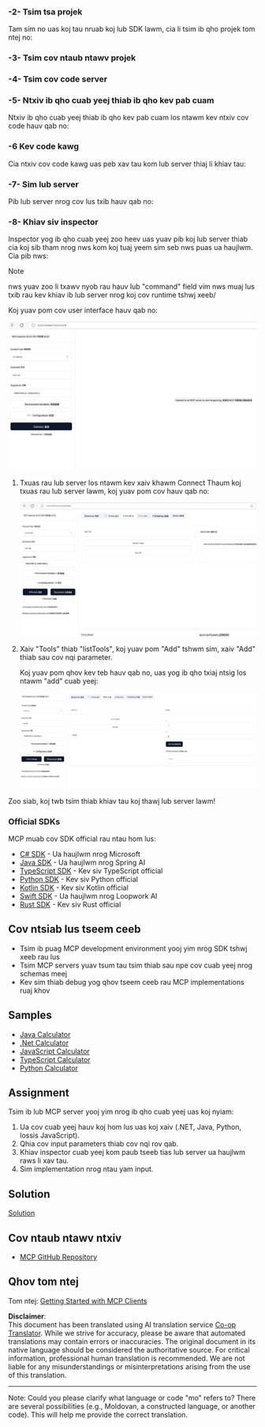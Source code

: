 <!--
CO_OP_TRANSLATOR_METADATA:
{
  "original_hash": "d730cbe43a8efc148677fdbc849a7d5e",
  "translation_date": "2025-06-02T16:54:58+00:00",
  "source_file": "03-GettingStarted/01-first-server/README.md",
  "language_code": "mo"
}
-->
### -2- Tsim tsa projek

Tam sim no uas koj tau nruab koj lub SDK lawm, cia li tsim ib qho projek tom ntej no: 

### -3- Tsim cov ntaub ntawv projek

### -4- Tsim cov code server

### -5- Ntxiv ib qho cuab yeej thiab ib qho kev pab cuam

Ntxiv ib qho cuab yeej thiab ib qho kev pab cuam los ntawm kev ntxiv cov code hauv qab no:

### -6 Kev code kawg

Cia ntxiv cov code kawg uas peb xav tau kom lub server thiaj li khiav tau:

### -7- Sim lub server

Pib lub server nrog cov lus txib hauv qab no:

### -8- Khiav siv inspector

Inspector yog ib qho cuab yeej zoo heev uas yuav pib koj lub server thiab cia koj sib tham nrog nws kom koj tuaj yeem sim seb nws puas ua haujlwm. Cia pib nws:

> [!NOTE]
> nws yuav zoo li txawv nyob rau hauv lub "command" field vim nws muaj lus txib rau kev khiav ib lub server nrog koj cov runtime tshwj xeeb/

Koj yuav pom cov user interface hauv qab no:

![Connect](../../../../translated_images/connect.141db0b2bd05f096fb1dd91273771fd8b2469d6507656c3b0c9df4b3c5473929.mo.png)

1. Txuas rau lub server los ntawm kev xaiv khawm Connect
   Thaum koj txuas rau lub server lawm, koj yuav pom cov hauv qab no:

   ![Connected](../../../../translated_images/connected.73d1e042c24075d386cacdd4ee7cd748c16364c277d814e646ff2f7b5eefde85.mo.png)

2. Xaiv "Tools" thiab "listTools", koj yuav pom "Add" tshwm sim, xaiv "Add" thiab sau cov nqi parameter.

   Koj yuav pom qhov kev teb hauv qab no, uas yog ib qho txiaj ntsig los ntawm "add" cuab yeej:

   ![Result of running add](../../../../translated_images/ran-tool.a5a6ee878c1369ec1e379b81053395252a441799dbf23416c36ddf288faf8249.mo.png)

Zoo siab, koj twb tsim thiab khiav tau koj thawj lub server lawm!

### Official SDKs

MCP muab cov SDK official rau ntau hom lus:
- [C# SDK](https://github.com/modelcontextprotocol/csharp-sdk) - Ua haujlwm nrog Microsoft
- [Java SDK](https://github.com/modelcontextprotocol/java-sdk) - Ua haujlwm nrog Spring AI
- [TypeScript SDK](https://github.com/modelcontextprotocol/typescript-sdk) - Kev siv TypeScript official
- [Python SDK](https://github.com/modelcontextprotocol/python-sdk) - Kev siv Python official
- [Kotlin SDK](https://github.com/modelcontextprotocol/kotlin-sdk) - Kev siv Kotlin official
- [Swift SDK](https://github.com/modelcontextprotocol/swift-sdk) - Ua haujlwm nrog Loopwork AI
- [Rust SDK](https://github.com/modelcontextprotocol/rust-sdk) - Kev siv Rust official

## Cov ntsiab lus tseem ceeb

- Tsim ib puag MCP development environment yooj yim nrog SDK tshwj xeeb rau lus
- Tsim MCP servers yuav tsum tau tsim thiab sau npe cov cuab yeej nrog schemas meej
- Kev sim thiab debug yog qhov tseem ceeb rau MCP implementations ruaj khov

## Samples

- [Java Calculator](../samples/java/calculator/README.md)
- [.Net Calculator](../../../../03-GettingStarted/samples/csharp)
- [JavaScript Calculator](../samples/javascript/README.md)
- [TypeScript Calculator](../samples/typescript/README.md)
- [Python Calculator](../../../../03-GettingStarted/samples/python)

## Assignment

Tsim ib lub MCP server yooj yim nrog ib qho cuab yeej uas koj nyiam:
1. Ua cov cuab yeej hauv koj hom lus uas koj xaiv (.NET, Java, Python, lossis JavaScript).
2. Qhia cov input parameters thiab cov nqi rov qab.
3. Khiav inspector cuab yeej kom paub tseeb tias lub server ua haujlwm raws li xav tau.
4. Sim implementation nrog ntau yam input.

## Solution

[Solution](./solution/README.md)

## Cov ntaub ntawv ntxiv

- [MCP GitHub Repository](https://github.com/microsoft/mcp-for-beginners)

## Qhov tom ntej

Tom ntej: [Getting Started with MCP Clients](/03-GettingStarted/02-client/README.md)

**Disclaimer**:  
This document has been translated using AI translation service [Co-op Translator](https://github.com/Azure/co-op-translator). While we strive for accuracy, please be aware that automated translations may contain errors or inaccuracies. The original document in its native language should be considered the authoritative source. For critical information, professional human translation is recommended. We are not liable for any misunderstandings or misinterpretations arising from the use of this translation.

---

Note: Could you please clarify what language or code "mo" refers to? There are several possibilities (e.g., Moldovan, a constructed language, or another code). This will help me provide the correct translation.
